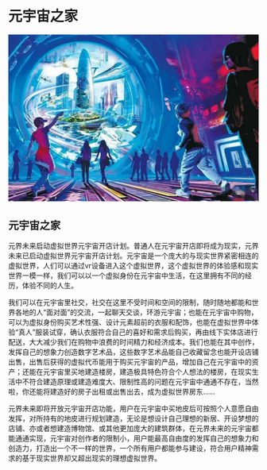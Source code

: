 # 元宇宙之家


![](11.jpeg)



## 元宇宙之家



元界未来启动虚拟世界元宇宙开店计划。普通人在元宇宙开店即将成为现实，元界未来已启动虚拟世界元宇宙开店计划。元宇宙是一个庞大的与现实世界紧密相连的虚拟世界，人们可以通过vr设备进入这个虚拟世界，这个虚拟世界的体验感和现实世界一模一样，我们可以以一个虚拟身份在元宇宙中生活，在这里拥有不同的经历，体验不同的人生。

我们可以在元宇宙里社交，社交在这里不受时间和空间的限制，随时随地都能和世界各地的人“面对面”的交流，一起聊天交谈，环游元宇宙；也能在元宇宙中购物，可以为虚拟身份购买艺术性强、设计元素超前的衣服和配饰，也能在虚拟世界中体验“真人”服装试穿，确认衣服符合自己的喜好和需求后购买，再由线下实体店进行配送，大大减少我们在购物中浪费的时间精力和经济成本。我们也能在其中创作，发挥自己的想象力创造数字艺术品，这些数字艺术品能自己收藏留念也能开设店铺出售，出售后获得的虚拟代币能用于购买元宇宙的产品，增加自己在元宇宙中的资产；还能在元宇宙里买地建造楼房，建造极具特色符合个人想法的楼房，在现实生活中不符合建造原理或建造难度大、限制性高的问题在元宇宙中通通不存在，当然啦，你还能将建造好的房子出租或出售出去，成为虚拟世界房东……

元界未来即将开放元宇宙开店功能，用户在元宇宙中买地皮后可按照个人意愿自由发挥，对所持有的地皮进行规划建造，无论是想设计自己理想的新居、开设梦想的店铺、亦或者想建造博物馆、或其他更加庞大的建筑群体，在元界未来的元宇宙都能通通实现，元宇宙对创作者的限制小，用户能最高自由度的发挥自己的想象力和创造力，打造出一个不一样的世界，一个所有用户都能参与建设，符合用户精神需求的基于现实世界却又超出现实的理想虚拟世界。
